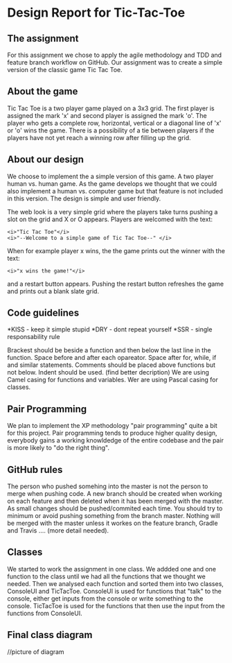 Design Report for Tic-Tac-Toe
==============================

The assignment
----------------
For this assignment we chose to apply the agile methodology and TDD and feature branch workflow on GitHub. Our assignment was to create a simple version of the classic game Tic Tac Toe. 

About the game
----------------
Tic Tac Toe is a two player game played on a 3x3 grid. The first player is assigned the mark 'x' and second player is assigned the mark 'o'. The player who gets a complete row, horizontal, vertical or a diagonal line of 'x' or 'o' wins the game. There is a possibility of a tie between players if the players have not yet reach a winning row after filling up the grid.

About our design 
----------------
We choose to implement the a simple version of this game. A two player human vs. human game. As the game develops we thought that we could also implement a human vs. computer game but that feature is not included in this version. The design is simple and user friendly. 

The web look is a very simple grid where the players take turns pushing a slot on the grid and X or O appears. Players are welcomed with the text: 

```
<i>"Tic Tac Toe"</i>
<i>"--Welcome to a simple game of Tic Tac Toe--" </i>
```
When for example player x wins, the the game prints out the winner with the text:
```
<i>"x wins the game!"</i> 
````
and a restart button appears. Pushing the restart button refreshes the game and prints out a blank slate grid.

Code guidelines
----------------

*KISS - keep it simple stupid
*DRY - dont repeat yourself
*SSR - single responsability rule

Brackest should be beside a function and then below the last line in the function. 
Space before and after each opareator. 
Space after for, while, if and similar statements. 
Comments should be placed above functions but not below. 
Indent should be used. (find better decription)
We are using Camel casing for functions and variables. 
Wer are using Pascal casing for classes.

Pair Programming
------------------
We plan to implement the XP methodology "pair programming" quite a bit for this project. Pair programming tends to produce higher quality design, everybody gains a working knowldedge of the entire codebase and the pair is more likely to "do the right thing".

GitHub rules
----------------
The person who pushed somehing into the master is not the person to merge  when pushing code. 
A new branch should be created when working on each feature and then deleted when it has been merged with the master. 
As small changes should be pushed/commited each time. 
You should try to minimum or avoid pushing something from the branch master. 
Nothing will be merged with the master unless it workes on the feature branch, Gradle and Travis  .... (more detail needed).

Classes
----------------
We started to work the assignment in one class. We addded one and one function to the class until we had all the functions that we thought we needed. Then we analysed each function and sorted them into two classes, ConsoleUI and TicTacToe. ConsoleUI is used for functions that "talk" to the console, either get inputs from the console or write something to the console. TicTacToe is used for the functions that then use the input from the functions from ConsoleUI.

Final class diagram
----------------
//picture of diagram
